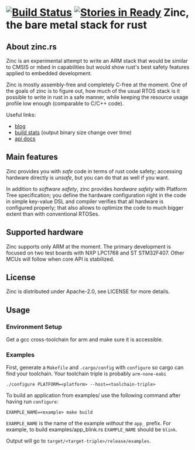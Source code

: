 [![Build Status](https://travis-ci.org/hackndev/zinc.svg)](https://travis-ci.org/hackndev/zinc) [![Stories in Ready](https://badge.waffle.io/hackndev/zinc.png?label=ready&title=Ready)](https://waffle.io/hackndev/zinc)
Zinc, the bare metal stack for rust
===================================

## About zinc.rs

Zinc is an experimental attempt to write an ARM stack that would be similar to CMSIS or mbed in capabilities but would show rust's best safety features applied to embedded development.

Zinc is mostly assembly-free and completely C-free at the moment. One of the goals of zinc is to figure out, how much of the usual RTOS stack is it possible to write in rust in a safe manner, while keeping the resource usage profile low enough (comparable to C/C++ code).

Useful links:

 * [blog](http://zinc.rs/blog)
 * [build stats](http://zinc.rs/stats) (output binary size change over time)
 * [api docs](http://zinc.rs/apidocs/zinc)

## Main features

Zinc provides you with *safe* code in terms of rust code safety; accessing hardware directly is *unsafe*, but you can do that as well if you want.

In addition to *software safety*, zinc provides *hardware safety* with Platform Tree specification; you define the hardware configuration right in the code in simple key-value DSL and compiler verifies that all hardware is configured properly; that also allows to optimize the code to much bigger extent than with conventional RTOSes.

## Supported hardware

Zinc supports only ARM at the moment. The primary development is focused on two test boards with NXP LPC1768 and ST STM32F407. Other MCUs will follow when core API is stabilized.

## License

Zinc is distributed under Apache-2.0, see LICENSE for more details.

## Usage

### Environment Setup

Get a gcc cross-toolchain for arm and make sure it is accessible.

### Examples

First, generate a `Makefile` and `.cargo/config` with `configure` so cargo
can find your toolchain. Your toolchain triple is probably `arm-none-eabi`
````
./configure PLATFORM=<platform> --host=<toolchain-triple>
````

To build an application from examples/ use the following command after having
run `configure`:

```
EXAMPLE_NAME=<example> make build
```

`EXAMPLE_NAME` is the name of the example *without* the `app_` prefix. For example, to build examples/app_blink.rs `EXAMPLE_NAME` should be `blink`.

Output will go to `target/<target-triple>/release/examples`.

